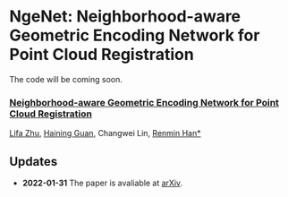 # NgeNet: Neighborhood-aware Geometric Encoding Network for Point Cloud Registration

The code will be coming soon.

### [Neighborhood-aware Geometric Encoding Network for Point Cloud Registration](https://arxiv.org/pdf/2201.12094.pdf)

[Lifa Zhu](https://github.com/zhulf0804), [Haining Guan](https://github.com/qsisi), Changwei Lin, [Renmin Han*](https://scholar.google.com/citations?user=5PEiWnkAAAAJ&hl=zh-CN&oi=ao)

## Updates

- **2022-01-31** The paper is avaliable at [arXiv](https://arxiv.org/abs/2201.12094).
